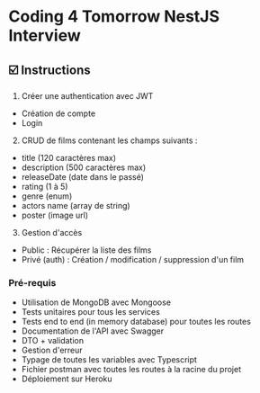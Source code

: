 # Coding 4 Tomorrow NestJS Interview

## ☑️ Instructions

1. Créer une authentication avec JWT
  - Création de compte
  - Login

2. CRUD de films contenant les champs suivants :
  - title (120 caractères max)
  - description (500 caractères max)
  - releaseDate (date dans le passé)
  - rating (1 à 5)
  - genre (enum)
  - actors name (array de string)
  - poster (image url)

3. Gestion d'accès
  - Public : Récupérer la liste des films
  - Privé (auth) : Création / modification / suppression d'un film

### Pré-requis
- Utilisation de MongoDB avec Mongoose
- Tests unitaires pour tous les services
- Tests end to end (in memory database) pour toutes les routes
- Documentation de l'API avec Swagger
- DTO + validation
- Gestion d'erreur
- Typage de toutes les variables avec Typescript
- Fichier postman avec toutes les routes à la racine du projet
- Déploiement sur Heroku
